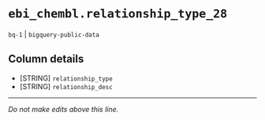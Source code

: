 # `ebi_chembl.relationship_type_28`
`bq-1` | `bigquery-public-data`

## Column details
* [STRING]    `relationship_type`
* [STRING]    `relationship_desc`

-------------------------------------------------------------------------------
*Do not make edits above this line.*

